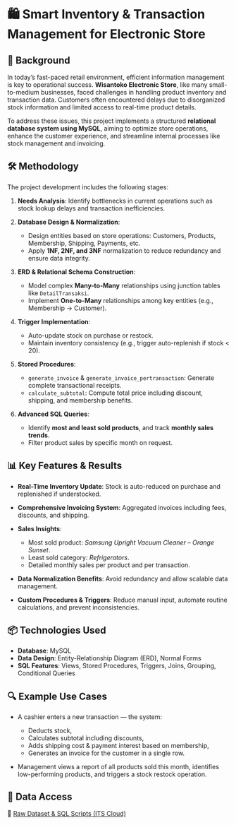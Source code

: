 # 🛍️ Smart Inventory & Transaction Management for Electronic Store

## 📌 Background

In today’s fast-paced retail environment, efficient information management is key to operational success. **Wisantoko Electronic Store**, like many small-to-medium businesses, faced challenges in handling product inventory and transaction data. Customers often encountered delays due to disorganized stock information and limited access to real-time product details.

To address these issues, this project implements a structured **relational database system using MySQL**, aiming to optimize store operations, enhance the customer experience, and streamline internal processes like stock management and invoicing.

## 🛠 Methodology

The project development includes the following stages:

1. **Needs Analysis**: Identify bottlenecks in current operations such as stock lookup delays and transaction inefficiencies.
2. **Database Design & Normalization**:

   * Design entities based on store operations: Customers, Products, Membership, Shipping, Payments, etc.
   * Apply **1NF, 2NF, and 3NF** normalization to reduce redundancy and ensure data integrity.
3. **ERD & Relational Schema Construction**:

   * Model complex **Many-to-Many** relationships using junction tables like `DetailTransaksi`.
   * Implement **One-to-Many** relationships among key entities (e.g., Membership → Customer).
4. **Trigger Implementation**:

   * Auto-update stock on purchase or restock.
   * Maintain inventory consistency (e.g., trigger auto-replenish if stock < 20).
5. **Stored Procedures**:

   * `generate_invoice` & `generate_invoice_pertransaction`: Generate complete transactional receipts.
   * `calculate_subtotal`: Compute total price including discount, shipping, and membership benefits.
6. **Advanced SQL Queries**:

   * Identify **most and least sold products**, and track **monthly sales trends**.
   * Filter product sales by specific month on request.

## 📊 Key Features & Results

* **Real-Time Inventory Update**: Stock is auto-reduced on purchase and replenished if understocked.
* **Comprehensive Invoicing System**: Aggregated invoices including fees, discounts, and shipping.
* **Sales Insights**:

  * Most sold product: *Samsung Upright Vacuum Cleaner – Orange Sunset*.
  * Least sold category: *Refrigerators*.
  * Detailed monthly sales per product and per transaction.
* **Data Normalization Benefits**: Avoid redundancy and allow scalable data management.
* **Custom Procedures & Triggers**: Reduce manual input, automate routine calculations, and prevent inconsistencies.

## 📦 Technologies Used

* **Database**: MySQL
* **Data Design**: Entity-Relationship Diagram (ERD), Normal Forms
* **SQL Features**: Views, Stored Procedures, Triggers, Joins, Grouping, Conditional Queries

## 🔍 Example Use Cases

* A cashier enters a new transaction — the system:

  * Deducts stock,
  * Calculates subtotal including discounts,
  * Adds shipping cost & payment interest based on membership,
  * Generates an invoice for the customer in a single row.
* Management views a report of all products sold this month, identifies low-performing products, and triggers a stock restock operation.

## 📎 Data Access

🔗 [Raw Dataset & SQL Scripts (ITS Cloud)](https://github.com/ilhamramadhan-m/ElectronicStore-DataManagement/blob/main/Electronic%20Store's%20Selling%20RDBMS.xlsx)
